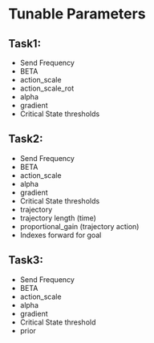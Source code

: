 # Tunable Parameters

## Task1:
* Send Frequency
* BETA
* action_scale
* action_scale_rot
* alpha
* gradient
* Critical State thresholds

## Task2:
* Send Frequency
* BETA
* action_scale
* alpha
* gradient
* Critical State thresholds
* trajectory
* trajectory length (time)
* proportional_gain (trajectory action)
* Indexes forward for goal

## Task3:
* Send Frequency
* BETA
* action_scale
* alpha
* gradient
* Critical State threshold
* prior
